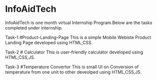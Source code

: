 # InfoAidTech
InfoAidTech is one month virtual Internship Program.Below are the tasks completed under internship.

Task-1 #Product-Landing-Page
This is a simple Mobile Webiste Product Landing Page developed using HTML,CSS.


Task-2 # Calculator
This is user-friendly calculator developed using HTML,CSS,JS.



Task-3 #Temperature Convertor
This is small UI on Conversion of temperature from one unit to other deveolped using HTML,CSS,JS.


